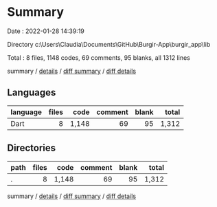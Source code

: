 # Summary

Date : 2022-01-28 14:39:19

Directory c:\Users\Claudia\Documents\GitHub\Burgir-App\burgir_app\lib

Total : 8 files,  1148 codes, 69 comments, 95 blanks, all 1312 lines

summary / [details](details.md) / [diff summary](diff.md) / [diff details](diff-details.md)

## Languages
| language | files | code | comment | blank | total |
| :--- | ---: | ---: | ---: | ---: | ---: |
| Dart | 8 | 1,148 | 69 | 95 | 1,312 |

## Directories
| path | files | code | comment | blank | total |
| :--- | ---: | ---: | ---: | ---: | ---: |
| . | 8 | 1,148 | 69 | 95 | 1,312 |

summary / [details](details.md) / [diff summary](diff.md) / [diff details](diff-details.md)